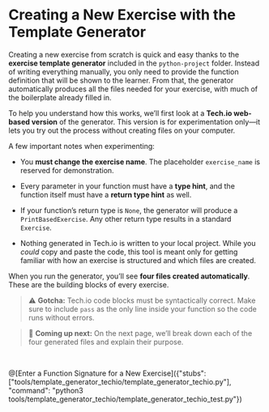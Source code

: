# Creating a New Exercise with the Template Generator

Creating a new exercise from scratch is quick and easy thanks to the **exercise template generator** included in the `python-project` folder. Instead of writing everything manually, you only need to provide the function definition that will be shown to the learner. From that, the generator automatically produces all the files needed for your exercise, with much of the boilerplate already filled in.

To help you understand how this works, we’ll first look at a **Tech.io web-based version** of the generator. This version is for experimentation only—it lets you try out the process without creating files on your computer.

A few important notes when experimenting:

* You **must change the exercise name**. The placeholder `exercise_name` is reserved for demonstration.

* Every parameter in your function must have a **type hint**, and the function itself must have a **return type hint** as well.

* If your function’s return type is `None`, the generator will produce a `PrintBasedExercise`. Any other return type results in a standard `Exercise`.

* Nothing generated in Tech.io is written to your local project. While you *could* copy and paste the code, this tool is meant only for getting familiar with how an exercise is structured and which files are created.

When you run the generator, you’ll see **four files created automatically**. These are the building blocks of every exercise.

> ⚠️ **Gotcha:** Tech.io code blocks must be syntactically correct. Make sure to include `pass` as the only line inside your function so the code runs without errors.

> 📖 **Coming up next:** On the next page, we’ll break down each of the four generated files and explain their purpose.

<BR>

@[Enter a Function Signature for a New Exercise]({"stubs": ["tools/template_generator_techio/template_generator_techio.py"], "command": "python3 tools/template_generator_techio/template_generator_techio_test.py"})

